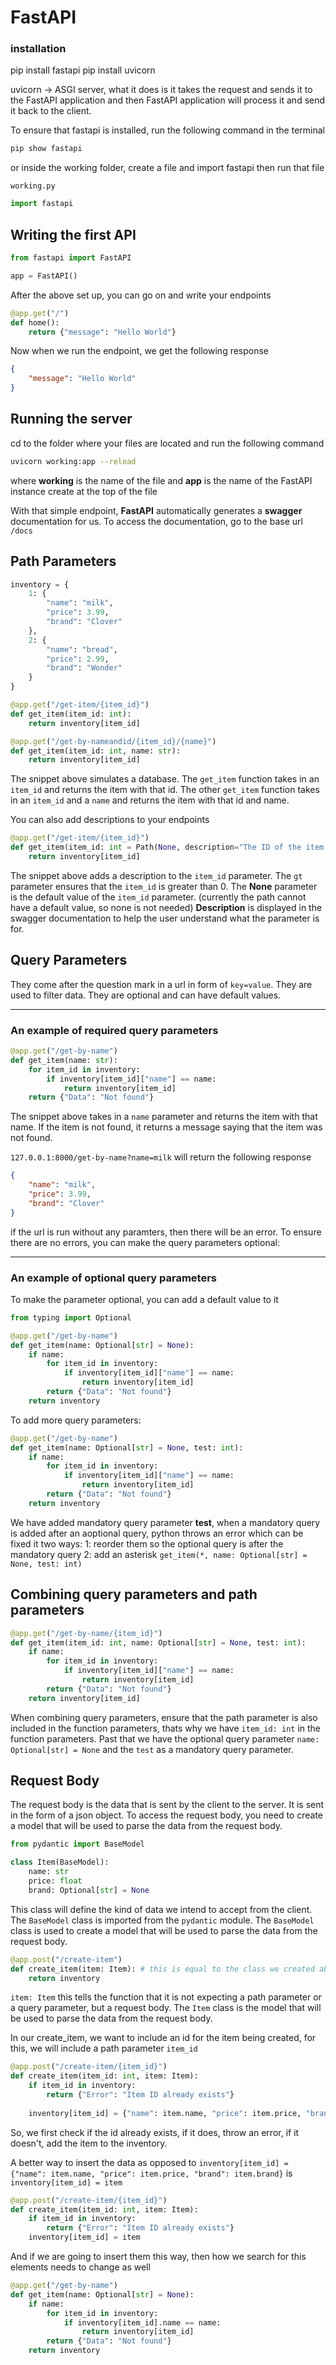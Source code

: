 # FastAPI

### installation
pip install fastapi
pip install uvicorn

uvicorn -> ASGI server, what it does is it takes the request and sends it to the FastAPI application and then FastAPI application will process it and send it back to the client.

To ensure that fastapi is installed, run the following command in the terminal
```bash
pip show fastapi
```
or
inside the working folder, create a file and import fastapi then run that file

```working.py```
```python
import fastapi
```

## Writing the first API
```python
from fastapi import FastAPI

app = FastAPI()
```
After the above set up, you can go on and write your endpoints
```python
@app.get("/")
def home():
    return {"message": "Hello World"}
```
Now when we run the endpoint, we get the following response
```json
{
    "message": "Hello World"
}
```

## Running the server
cd to the folder where your files are located and run the following command
```bash
uvicorn working:app --reload
```
where __working__ is the name of the file and __app__ is the name of the FastAPI instance create at the top of the file

With that simple endpoint, __FastAPI__ automatically generates a __swagger__ documentation for us. To access the documentation, go to the base url ```/docs```

## Path Parameters
```python
inventory = {
    1: {
        "name": "milk",
        "price": 3.99,
        "brand": "Clover"
    },
    2: {
        "name": "bread",
        "price": 2.99,
        "brand": "Wonder"
    }
}

@app.get("/get-item/{item_id}")
def get_item(item_id: int):
    return inventory[item_id]

@app.get("/get-by-nameandid/{item_id}/{name}")
def get_item(item_id: int, name: str):
    return inventory[item_id]
```

The snippet above simulates a database. The ```get_item``` function takes in an ```item_id``` and returns the item with that id. The other ```get_item``` function takes in an ```item_id``` and a ```name``` and returns the item with that id and name.

You can also add descriptions to your endpoints
```python
@app.get("/get-item/{item_id}")
def get_item(item_id: int = Path(None, description="The ID of the item you would like to view", gt=0)):
    return inventory[item_id]
```
The snippet above adds a description to the ```item_id``` parameter. The ```gt``` parameter ensures that the ```item_id``` is greater than 0. The __None__ parameter is the default value of the ```item_id``` parameter. (currently the path cannot have a default value, so none is not needed)
__Description__ is displayed in the swagger documentation to help the user understand what the parameter is for.

## Query Parameters
They come after the question mark in a url in form of ```key=value```. They are used to filter data. They are optional and can have default values.

***
### An example of required query parameters

```python
@app.get("/get-by-name")
def get_item(name: str):
    for item_id in inventory:
        if inventory[item_id]["name"] == name:
            return inventory[item_id]
    return {"Data": "Not found"}
```

The snippet above takes in a ```name``` parameter and returns the item with that name. If the item is not found, it returns a message saying that the item was not found.

```127.0.0.1:8000/get-by-name?name=milk``` will return the following response
```json
{
    "name": "milk",
    "price": 3.99,
    "brand": "Clover"
}
```
if the url is run without any paramters, then there will be an error.
To ensure there are no errors, you can make the query parameters optional:

***
### An example of optional query parameters
To make the parameter optional, you can add a default value to it
```python
from typing import Optional

@app.get("/get-by-name")
def get_item(name: Optional[str] = None):
    if name:
        for item_id in inventory:
            if inventory[item_id]["name"] == name:
                return inventory[item_id]
        return {"Data": "Not found"}
    return inventory
```

To add more query parameters:
```python
@app.get("/get-by-name")
def get_item(name: Optional[str] = None, test: int):
    if name:
        for item_id in inventory:
            if inventory[item_id]["name"] == name:
                return inventory[item_id]
        return {"Data": "Not found"}
    return inventory
```
We have added mandatory query parameter __test__, when a mandatory query is added after an aoptional query, python throws an error which can be fixed it two ways:
1: reorder them so the optional query is after the mandatory query
2: add an asterisk ```get_item(*, name: Optional[str] = None, test: int)```

## Combining query parameters and path parameters
```python
@app.get("/get-by-name/{item_id}")
def get_item(item_id: int, name: Optional[str] = None, test: int):
    if name:
        for item_id in inventory:
            if inventory[item_id]["name"] == name:
                return inventory[item_id]
        return {"Data": "Not found"}
    return inventory[item_id]
```

When combining query parameters, ensure that the path parameter is also included in the function parameters, thats why we have ```item_id: int``` in the function parameters. Past that we have the optional query parameter ```name: Optional[str] = None``` and the ```test``` as a mandatory query parameter.

## Request Body
The request body is the data that is sent by the client to the server. It is sent in the form of a json object. To access the request body, you need to create a model that will be used to parse the data from the request body.

```python
from pydantic import BaseModel

class Item(BaseModel):
    name: str
    price: float
    brand: Optional[str] = None
```
This class will define the kind of data we intend to accept from the client. The ```BaseModel``` class is imported from the ```pydantic``` module. The ```BaseModel``` class is used to create a model that will be used to parse the data from the request body.

```python
@app.post("/create-item")
def create_item(item: Item): # this is equal to the class we created above
    return inventory
```

```item: Item``` this tells the function that it is not expecting a path parameter or a query parameter, but a request body. The ```Item``` class is the model that will be used to parse the data from the request body.

In our create_item, we want to include an id for the item being created, for this, we will include a path parameter ```item_id```
```python
@app.post("/create-item/{item_id}")
def create_item(item_id: int, item: Item):
    if item_id in inventory:
        return {"Error": "Item ID already exists"}
    
    inventory[item_id] = {"name": item.name, "price": item.price, "brand": item.brand}
```
So, we first check if the id already exists, if it does, throw an error, if it doesn't, add the item to the inventory.

A better way to insert the data as opposed to ```inventory[item_id] = {"name": item.name, "price": item.price, "brand": item.brand}``` is ```inventory[item_id] = item```
```python
@app.post("/create-item/{item_id}")
def create_item(item_id: int, item: Item):
    if item_id in inventory:
        return {"Error": "Item ID already exists"}
    inventory[item_id] = item
```
And if we are going to insert them this way, then how we search for this elements needs to change as well
```python
@app.get("/get-by-name")
def get_item(name: Optional[str] = None):
    if name:
        for item_id in inventory:
            if inventory[item_id].name == name:
                return inventory[item_id]
        return {"Data": "Not found"}
    return inventory
```
